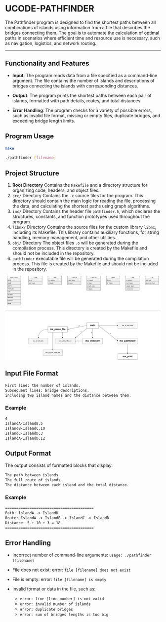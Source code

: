 # UCODE-PATHFINDER
The Pathfinder program is designed to find the shortest paths between all combinations of islands using information 
from a file that describes the bridges connecting them. 
The goal is to automate the calculation of optimal paths in scenarios where efficient time and resource use is necessary,
such as navigation, logistics, and network routing.

---

## Functionality and Features

- **Input**: The program reads data from a file specified as a command-line argument.
  The file contains the number of islands and descriptions of bridges connecting the islands with corresponding distances.


- **Output**: The program prints the shortest paths between each pair of islands, 
  formatted with path details, routes, and total distances.


- **Error Handling**: The program checks for a variety of possible errors, such as invalid file format, 
  missing or empty files, duplicate bridges, and exceeding bridge length limits.

## Program Usage

```bash
make
```
```bash
./pathfinder [filename]
```

## Project Structure

1. **Root Directory**
    Contains the `Makefile` and a directory structure for organizing code, headers, and object files. 
2. `src/` Directory
    Contains the `.c` source files for the program. This directory should contain the main logic for reading the file,
    processing the data, and calculating the shortest paths using graph algorithms.
3. `inc/` Directory
    Contains the header file `pathfinder.h`, which declares the structures, 
    constants, and function prototypes used throughout the program. 
4. `libmx/` Directory
    Contains the source files for the custom library `libmx`, including its Makefile. 
    This library contains auxiliary functions, for string handling, memory management, and other utilities. 
5. `obj/` Directory
    The object files `.o` will be generated during the compilation process. 
    This directory is created by the Makefile and should not be included in the repository.
6. `pathfinder` executable file will be generated during the compilation process.
   This file is created by the Makefile and should not be included in the repository.

![UML](pathfinder.drawio.png)

## Input File Format

    First line: the number of islands.
    Subsequent lines: bridge descriptions, 
    including two island names and the distance between them.

### Example
```
4
IslandA-IslandB,5
IslandB-IslandC,10
IslandC-IslandD,3
IslandA-IslandD,12
```

## Output Format

The output consists of formatted blocks that display:

    The path between islands.
    The full route of islands.
    The distance between each island and the total distance.

### Example
```
========================================
Path: IslandA -> IslandD
Route: IslandA -> IslandB -> IslandC -> IslandD
Distance: 5 + 10 + 3 = 18
========================================
```

## Error Handling

* Incorrect number of command-line arguments: `usage: ./pathfinder [filename]`

* File does not exist: error: `file [filename] does not exist`

* File is empty: error: `file [filename] is empty`

* Invalid format or data in the file, such as:
  * `error: line [line_number] is not valid`
  * `error: invalid number of islands`
  * `error: duplicate bridges`
  * `error: sum of bridges lengths is too big`
